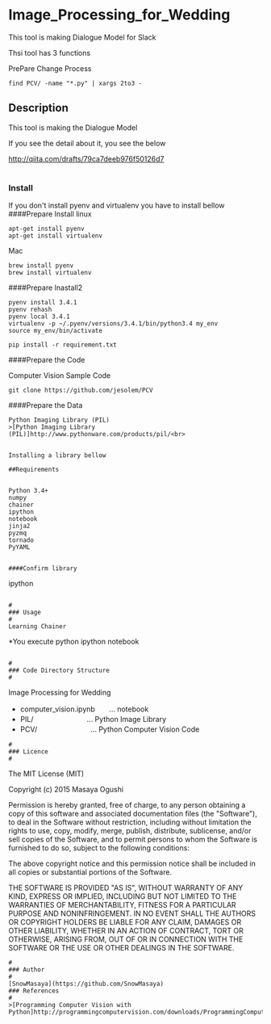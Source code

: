 Image_Processing_for_Wedding
====

This tool is making Dialogue Model for Slack

Thsi tool has 3 functions

PrePare Change Process

```
find PCV/ -name "*.py" | xargs 2to3 -
```

## Description
This tool is making the Dialogue Model

If you see the detail about it, you see the below<br> 

http://qiita.com/drafts/79ca7deeb976f50126d7

#
### Install

If you don't install pyenv and virtualenv you have to install bellow
####Prepare Install
linux
```
apt-get install pyenv 
apt-get install virtualenv 
```
Mac
```
brew install pyenv 
brew install virtualenv 
```

####Prepare Inastall2
```
pyenv install 3.4.1
pyenv rehash
pyenv local 3.4.1
virtualenv -p ~/.pyenv/versions/3.4.1/bin/python3.4 my_env
source my_env/bin/activate

```

```
pip install -r requirement.txt 
```

####Prepare the Code

Computer Vision Sample Code

```
git clone https://github.com/jesolem/PCV
```



####Prepare the Data

```
Python Imaging Library (PIL)
>[Python Imaging Library (PIL)]http://www.pythonware.com/products/pil/<br>


Installing a library bellow

##Requirements


```
    Python 3.4+
	numpy
    chainer
    ipython
    notebook
    jinja2
    pyzmq
    tornado
    PyYAML
```

####Confirm library

```
ipython
```

#
### Usage 
#
Learning Chainer

```
*You execute python 
ipython notebook
```

#
### Code Directory Structure 
#
```
Image Processing for Wedding
  - computer_vision.ipynb　　... notebook
  - PIL/ 　　　　　　　      ... Python Image Library
  - PCV/ 　　　　　　　      ... Python Computer Vision Code
```
#
### Licence
#
```
The MIT License (MIT)

Copyright (c) 2015 Masaya Ogushi

Permission is hereby granted, free of charge, to any person obtaining a copy
of this software and associated documentation files (the "Software"), to deal
in the Software without restriction, including without limitation the rights
to use, copy, modify, merge, publish, distribute, sublicense, and/or sell
copies of the Software, and to permit persons to whom the Software is
furnished to do so, subject to the following conditions:

The above copyright notice and this permission notice shall be included in
all copies or substantial portions of the Software.

THE SOFTWARE IS PROVIDED "AS IS", WITHOUT WARRANTY OF ANY KIND, EXPRESS OR
IMPLIED, INCLUDING BUT NOT LIMITED TO THE WARRANTIES OF MERCHANTABILITY,
FITNESS FOR A PARTICULAR PURPOSE AND NONINFRINGEMENT. IN NO EVENT SHALL THE
AUTHORS OR COPYRIGHT HOLDERS BE LIABLE FOR ANY CLAIM, DAMAGES OR OTHER
LIABILITY, WHETHER IN AN ACTION OF CONTRACT, TORT OR OTHERWISE, ARISING FROM,
OUT OF OR IN CONNECTION WITH THE SOFTWARE OR THE USE OR OTHER DEALINGS IN
THE SOFTWARE.
```
#
### Author
#
[SnowMasaya](https://github.com/SnowMasaya)
### References 
#
>[Programming Computer Vision with Python]http://programmingcomputervision.com/downloads/ProgrammingComputerVision_CCdraft.pdf<br>
